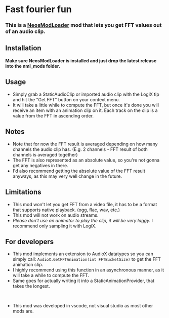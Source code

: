 # Fast fourier fun

### This is a [NeosModLoader](https://github.com/zkxs/NeosModLoader) mod that lets you get FFT values out of an audio clip.



## Installation

#### Make sure NeosModLoader is installed and just drop the latest release into the nml_mods folder.

## Usage

- Simply grab a StaticAudioClip or imported audio clip with the LogiX tip and hit the "Get FFT" button on your context menu.
- It will take a little while to compute the FFT, but once it's done you will receive an item with an animation clip on it. Each track on the clip is a value from the FFT in ascending order. 

## Notes

- Note that for now the FFT result is averaged depending on how many channels the audio clip has. (E.g. 2 channels - FFT result of both channels is averaged together)
- The FFT is also represented as an absolute value, so you're not gonna get any negatives in there.
- I'd also recommend getting the absolute value of the FFT result anyways, as this may very well change in the future.
## Limitations
- This mod won't let you get FFT from a video file, it has to be a format that supports native playback. (ogg, flac, wav, etc.)
- This mod will not work on audio streams.
- *Please don't use an animator to play the clip, it will be very laggy.* I recommend only sampling it with LogiX.


## For developers
- This mod implements an extension to AudioX datatypes so you can simply call:
 `AudioX.GetFFTAnimation(int FFTBucketSize)` to get the FFT animation clip.
- I highly recommend using this function in an asynchronous manner, as it will take a while to compute the FFT.
- Same goes for actually writing it into a StaticAnimationProvider, that takes the longest.
<p>&nbsp;</p>

- This mod was developed in vscode, not visual studio as most other mods are.